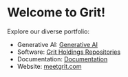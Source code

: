 # Welcome to Grit!

Explore our diverse portfolio:

- Generative AI: [Generative AI](https://github.com/gritholdings/python-examples)
- Software: [Grit Holdings Repositories](https://github.com/orgs/gritholdings/repositories)
- Documentation: [Documentation](https://gritholdings.gitbook.io)
- Website: [meetgrit.com](https://www.meetgrit.com)
